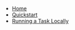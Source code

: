 <!-- docs/_sidebar.md -->

* [Home](/)
* [Quickstart](quickstart.md)
* [Running a Task Locally](run_local.md)